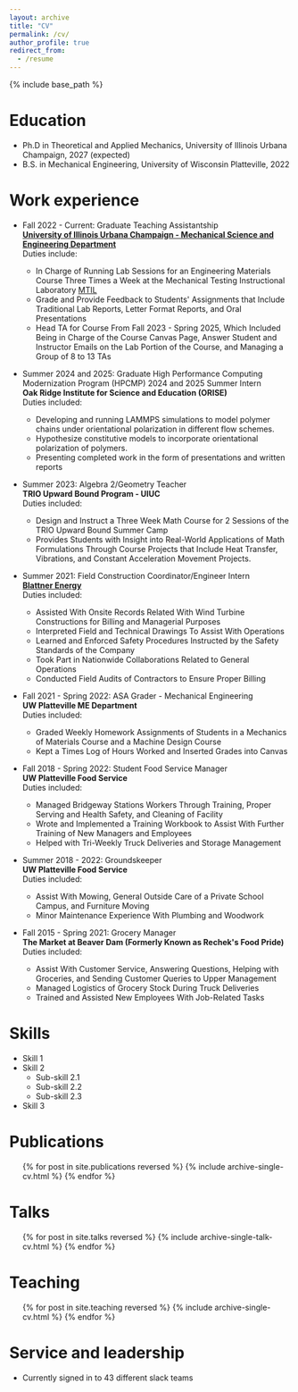 ```yaml
---
layout: archive
title: "CV"
permalink: /cv/
author_profile: true
redirect_from:
  - /resume
---
```


{% include base_path %}

Education
======
* Ph.D in Theoretical and Applied Mechanics, University of Illinois Urbana Champaign, 2027 (expected)
* B.S. in Mechanical Engineering, University of Wisconsin Platteville, 2022

Work experience
======
* Fall 2022 - Current: Graduate Teaching Assistantship\
**[University of Illinois Urbana Champaign - Mechanical Science and Engineering Department](https://mechse.illinois.edu)**
\
Duties include:
  * In Charge of Running Lab Sessions for an Engineering Materials Course Three Times a Week at the Mechanical Testing Instructional Laboratory [MTIL](https://mtil.illinois.edu/)
  * Grade and Provide Feedback to Students' Assignments that Include Traditional Lab Reports, Letter Format Reports, and Oral Presentations
  * Head TA for Course From Fall 2023 - Spring 2025, Which Included Being in Charge of the Course Canvas Page, Answer Student and Instructor Emails on the Lab Portion of the Course, and Managing a Group of 8 to 13 TAs

* Summer 2024 and 2025: Graduate High Performance Computing Modernization Program (HPCMP) 2024 and 2025 Summer Intern\
  **Oak Ridge Institute for Science and Education (ORISE)**\
  Duties included: 
  * Developing and running LAMMPS simulations to model polymer chains under orientational polarization in different flow schemes.
  * Hypothesize constitutive models to incorporate orientational polarization of polymers.
  * Presenting completed work in the form of presentations and written reports

* Summer 2023: Algebra 2/Geometry Teacher\
  **TRIO Upward Bound Program - UIUC**\
  Duties included: 
  * Design and Instruct a Three Week Math Course for 2 Sessions of the TRIO Upward Bound Summer Camp
  * Provides Students with Insight into Real-World Applications of Math Formulations Through Course Projects that Include Heat Transfer, Vibrations, and Constant Acceleration Movement Projects.

* Summer 2021: Field Construction Coordinator/Engineer Intern\
  **[Blattner Energy](https://www.blattnerenergy.com/)**\
  Duties included: 
  * Assisted With Onsite Records Related With Wind Turbine Constructions for Billing and Managerial Purposes
  * Interpreted Field and Technical Drawings To Assist With Operations
  * Learned and Enforced Safety Procedures Instructed by the Safety Standards of the Company
  * Took Part in Nationwide Collaborations Related to General Operations
  * Conducted Field Audits of Contractors to Ensure Proper Billing

* Fall 2021 - Spring 2022: ASA Grader - Mechanical Engineering\
  **UW Platteville ME Department**\
  Duties included: 
  * Graded Weekly Homework Assignments of Students in a Mechanics of Materials Course and a Machine Design Course
  * Kept a Times Log of Hours Worked and Inserted Grades into Canvas
 
* Fall 2018 - Spring 2022: Student Food Service Manager\
  **UW Platteville Food Service**\
  Duties included: 
  * Managed Bridgeway Stations Workers Through Training, Proper Serving and Health Safety, and Cleaning of Facility
  * Wrote and Implemented a Training Workbook to Assist With Further Training of New Managers and Employees
  * Helped with Tri-Weekly Truck Deliveries and Storage Management

* Summer 2018 - 2022: Groundskeeper\
  **UW Platteville Food Service**\
  Duties included: 
  * Assist With Mowing, General Outside Care of a Private School Campus, and Furniture Moving
  * Minor Maintenance Experience With Plumbing and Woodwork

* Fall 2015 - Spring 2021: Grocery Manager\
  **The Market at Beaver Dam (Formerly Known as Rechek's Food Pride)**\
  Duties included: 
  * Assist With Customer Service, Answering Questions, Helping with Groceries, and Sending Customer Queries to Upper Management
  * Managed Logistics of Grocery Stock During Truck Deliveries
  * Trained and Assisted New Employees With Job-Related Tasks
    
Skills
======
* Skill 1
* Skill 2
  * Sub-skill 2.1
  * Sub-skill 2.2
  * Sub-skill 2.3
* Skill 3

Publications
======
  <ul>{% for post in site.publications reversed %}
    {% include archive-single-cv.html %}
  {% endfor %}</ul>
  
Talks
======
  <ul>{% for post in site.talks reversed %}
    {% include archive-single-talk-cv.html  %}
  {% endfor %}</ul>
  
Teaching
======
  <ul>{% for post in site.teaching reversed %}
    {% include archive-single-cv.html %}
  {% endfor %}</ul>
  
Service and leadership
======
* Currently signed in to 43 different slack teams
